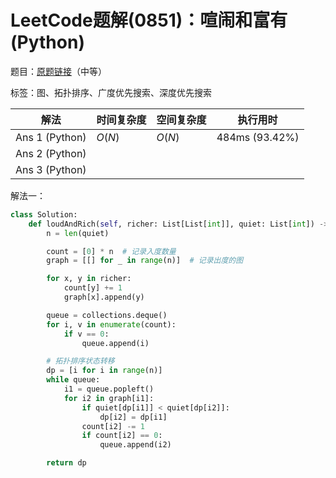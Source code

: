 # LeetCode题解(0851)：喧闹和富有(Python)

题目：[原题链接](https://leetcode-cn.com/problems/loud-and-rich/)（中等）

标签：图、拓扑排序、广度优先搜索、深度优先搜索

| 解法           | 时间复杂度 | 空间复杂度 | 执行用时       |
| -------------- | ---------- | ---------- | -------------- |
| Ans 1 (Python) | $O(N)$     | $O(N)$     | 484ms (93.42%) |
| Ans 2 (Python) |            |            |                |
| Ans 3 (Python) |            |            |                |

解法一：

```python
class Solution:
    def loudAndRich(self, richer: List[List[int]], quiet: List[int]) -> List[int]:
        n = len(quiet)

        count = [0] * n  # 记录入度数量
        graph = [[] for _ in range(n)]  # 记录出度的图

        for x, y in richer:
            count[y] += 1
            graph[x].append(y)

        queue = collections.deque()
        for i, v in enumerate(count):
            if v == 0:
                queue.append(i)

        # 拓扑排序状态转移
        dp = [i for i in range(n)]
        while queue:
            i1 = queue.popleft()
            for i2 in graph[i1]:
                if quiet[dp[i1]] < quiet[dp[i2]]:
                    dp[i2] = dp[i1]
                count[i2] -= 1
                if count[i2] == 0:
                    queue.append(i2)

        return dp
```


